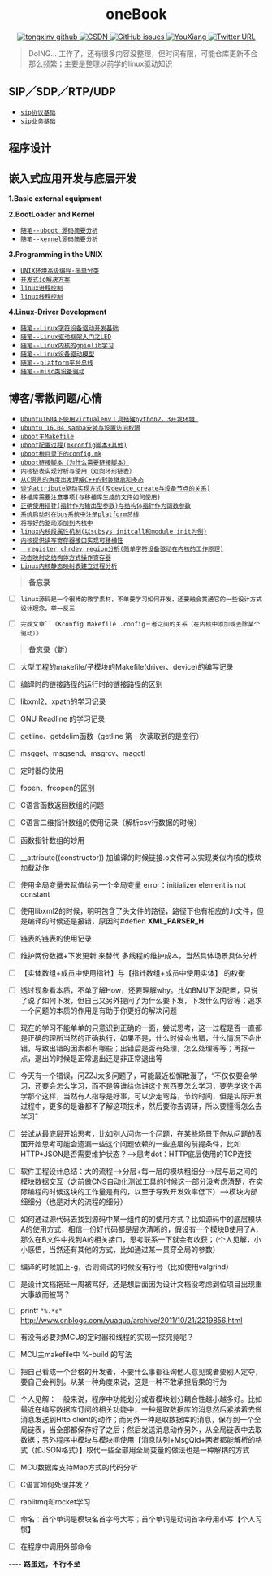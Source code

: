 <h1 align="center">
    oneBook
</h1>

<p align="center">
  <a href="https://github.com/TongxinV">
    <img alt="tongxinv github" src="https://img.shields.io/badge/author-TongxinV-green.svg">
  </a>
  
  <a href="http://blog.csdn.net/tongxinv">
    <img alt="CSDN" src="https://img.shields.io/badge/CSDN-%E5%8D%9A%E5%AE%A2-ff69b4.svg">
  </a>
  
  <a href="https://github.com/TongxinV/oneBook/issues">
    <img src="https://img.shields.io/github/issues/TongxinV/oneBook.svg" alt="GitHub issues">
  </a>
  
  <a href="mailto:liyanbin0027@163.com">
    <img src="https://img.shields.io/badge/%20liyanbin0027%40163.com-Chat-blue.svg" alt="YouXiang">
  </a>
  
  <a href="">
    <img src="https://img.shields.io/twitter/url/http/shields.io.svg?style=social" alt="Twitter URL">
  </a>
</p>


> DoING... 工作了，还有很多内容没整理，但时间有限，可能仓库更新不会那么频繁；主要是整理以前学的linux驱动知识

## SIP／SDP／RTP/UDP

* [`sip协议基础`][0-1-001]
* [`sip业务基础`][0-1-002]

## 程序设计


## 嵌入式应用开发与底层开发     


**1.Basic external equipment**


**2.BootLoader and Kernel**

* [`随笔--uboot 源码简要分析`][2-1]
* [`随笔--kernel源码简要分析`]()


**3.Programming in the UNIX**

* [`UNIX环境高级编程·简单分类`][3-0]
* [`并发式io解决方案`][3-1]
* [`linux进程控制`][3-2]
* [`linux线程控制`][3-3]


**4.Linux-Driver Development**

 * [`随笔--Linux字符设备驱动开发基础`][5-0]
 * [`随笔--Linux驱动框架入门之LED`][5-1]
 * [`随笔--Linux内核的gpiolib学习`][5-2]
 * [`随笔--Linux设备驱动模型`][5-3]
 * [`随笔--platform平台总线`][5-4]    
 * [`随笔--misc类设备驱动`][5-5]



## 博客/零散问题/心情

* [`Ubuntu1604下使用virtualenv工具搭建python2，3开发环境 `](https://github.com/TongxinV/oneBook/issues/28)
* [`ubuntu 16.04 samba安装与设置访问权限`](https://github.com/TongxinV/oneBook/issues/24)
* [`uboot主Makefile`](https://github.com/TongxinV/oneBook/issues/22)
* [`uboot配置过程(mkconfig脚本+其他)`](https://github.com/TongxinV/oneBook/issues/21)
* [`uboot根目录下的config.mk`](https://github.com/TongxinV/oneBook/issues/20)
* [`uboot链接脚本（为什么需要链接脚本）`](https://github.com/TongxinV/oneBook/issues/19)
* [`内核链表实现分析与使用（双向环形链表）`](https://github.com/TongxinV/oneBook/issues/18)
* [`从C语言的角度出发理解C++的封装继承和多态`](https://github.com/TongxinV/oneBook/issues/16)
* [`谈论attribute驱动实现方式(及device_create与设备节点的关系)`](https://github.com/TongxinV/oneBook/issues/15)
* [`移植库需要注意事项(与移植库生成的文件如何使用)`](https://github.com/TongxinV/oneBook/issues/14)
* [`正确使用指针(指针作为输出型参数)与结构体指针作为函数参数`](https://github.com/TongxinV/oneBook/issues/13)
* [`系统启动时在bus系统中注册platform总线`](https://github.com/TongxinV/oneBook/issues/11)
* [`将写好的驱动添加到内核中`](https://github.com/TongxinV/oneBook/issues/10)
* [`linux内核段属性机制(以subsys_initcall和module_init为例)`](https://github.com/TongxinV/oneBook/issues/9)
* [`内核提供读写寄存器接口实现可移植性`](https://github.com/TongxinV/oneBook/issues/8)
* [`__register_chrdev_region分析(简单字符设备驱动在内核的工作原理)`](https://github.com/TongxinV/oneBook/issues/7)
* [`动态映射之结构体方式操作寄存器`](https://github.com/TongxinV/oneBook/issues/6)
* [`Linux内核静态映射表建立过程分析`](https://github.com/TongxinV/oneBook/issues/5)





> **备忘录**

- [ ] `linux源码是一个很棒的教学素材，不单要学习如何开发，还要融会贯通它的一些设计方式设计理念，举一反三`

- [ ] `完成文章``《Kconfig Makefile .config三者之间的关系（在内核中添加或去除某个驱动）》`

> **备忘录（新）**
- [ ] 大型工程的makefile/子模块的Makefile(driver、device)的编写记录
- [ ] 编译时的链接路径的运行时的链接路径的区别
- [ ] libxml2、xpath的学习记录
- [ ] GNU  Readline 的学习记录
- [ ] getline、getdelim函数（getline 第一次读取到的是空行）
- [ ] msgget、msgsend、msgrcv、magctl
- [ ] 定时器的使用
- [ ] fopen、freopen的区别
- [ ] C语言函数返回数组的问题 
- [ ] C语言二维指针数组的使用记录（解析csv行数据的时候）
- [ ] 函数指针数组的妙用
- [ ] __attribute((constructor)) 加编译的时候链接.o文件可以实现类似内核的模块加载动作
- [ ] 使用全局变量去赋值给另一个全局变量 error：initializer element is not constant  
- [ ] 使用libxml2的时候，明明包含了头文件的路径，路径下也有相应的.h文件，但是编译的时候还是报错，原因时#defien  __XML_PARSER_H__
- [ ] 链表的链表的使用记录
- [ ] 维护两份数据+下发更新 来替代 多线程的维护成本，当然具体场景具体分析
- [ ] 【实体数组+成员中使用指针】与【指针数组+成员中使用实体】 的权衡
- [ ] 透过现象看本质，不单了解How，还要理解why。比如BMU下发配置，只说了说了如何下发，但自己又另外提问了为什么要下发，下发什么内容等；追求一个问题的本质的作用是有助于你更好的解决问题
- [ ] 现在的学习不能单单的只意识到正确的一面，尝试思考，这一过程是否一直都是正确的理所当然的正确执行，如果不是，什么时候会出错，什么情况下会出错，导致出错的因素都有哪些；出错后是否有处理，怎么处理等等；再抠一点，退出的时候是正常退出还是非正常退出等
- [ ] 今天有一个错误，问ZZJ太多问题了，可能最近松懈散漫了，“不仅仅要会学习，还要会怎么学习，而不是等谁给你讲这个东西要怎么学习，要先学这个再学那个这样，当然有人指导是好事，可以少走弯路，节约时间，但是实际开发过程中，更多的是谁都不了解这项技术，然后要你去调研，所以要懂得怎么去学习”
- [ ] 尝试从最底层开始思考，比如别人问你一个问题，在某些场景下你从问题的表面开始思考可能会遗漏一些这个问题依赖的一些底层的前提条件，比如HTTP+JSON是否需要维护状态？-->思考dot：HTTP底层使用的TCP连接
- [ ] 软件工程设计总结：大的流程-->分层+每一层的模块粗细分-->层与层之间的模块数据交互（之前做CNS自动化测试工具的时候这一部分没考虑清楚，在实际编程的时候这块的工作量是有的，以至于导致开发效率低下）-->模块内部细细分（也是对大的流程的细分）
- [ ] 如何通过源代码去找到源码中某一组件的的使用方式？比如源码中的底层模块A的使用方式，相信一份好代码都是层次清晰的，假设有一个模块B使用了A，那么在B文件中找到A的相关接口，思考联系一下就会有收获；（个人见解，小小感悟，当然还有其他的方式，比如通过某一贯穿全局的参数）
- [ ] 编译的时候加上-g，否则调试的时候没有行号（比如使用valgrind）
- [ ] 是设计文档拖延一周被骂好，还是想后面因为设计文档没考虑到位项目出现重大事故而被骂？
- [ ] printf `"%.*s"` http://www.cnblogs.com/yuaqua/archive/2011/10/21/2219856.html 
- [ ] 有没有必要对MCU的定时器和线程的实现一探究竟呢？
- [ ] MCU主makefile中 %-build 的写法
- [ ] 把自己看成一个合格的开发者，不要什么事都征询他人意见或者要别人定夺，要自己会判别。从某一种角度来说，这是一种不敢承担后果的行为
- [ ] 个人见解：一般来说，程序中功能划分或者模块划分耦合性越小越多好。比如最近在编写数据库订阅的相关功能中，一种是取数据库的消息然后紧接着去做消息发送到Http client的动作；而另外一种是取数据库的消息，保存到一个全局链表，当全部都保存好了之后；然后发送消息动作另外，从全局链表中去取数据；另外程序中模块与模块间使用【消息队列+MsgQId+两者都能解析的格式（如JSON格式）】取代一些全部用全局变量的做法也是一种解耦的方式
- [ ] MCU数据库支持Map方式的代码分析
- [ ] C语言如何处理并发？
- [ ] rabiitmq和rocket学习
- [ ] 命名：首个单词是模块名首字母大写；首个单词是动词首字母用小写【个人习惯】
- [ ] 在程序中调用外部命令


---- **路虽远，不行不至**






[0-1-001]:https://github.com/TongxinV/oneBook/blob/master/0.0.Document%20update%20catalog/class/1.0.0.SIP%E5%8D%8F%E8%AE%AE%E7%9B%B8%E5%85%B3/sip%E5%8D%8F%E8%AE%AE%E5%9F%BA%E7%A1%80.md
[0-1-002]:https://github.com/TongxinV/oneBook/blob/master/0.0.Document%20update%20catalog/class/1.0.0.SIP%E5%8D%8F%E8%AE%AE%E7%9B%B8%E5%85%B3/sip%E4%B8%9A%E5%8A%A1%E5%9F%BA%E7%A1%80.md

[2-1]: https://github.com/TongxinV/oneBook/blob/master/0.2.BootLoader%20and%20Kernel/uboot%E6%BA%90%E7%A0%81%E5%88%86%E6%9E%90.md

[3-0]:https://github.com/TongxinV/oneBook/tree/master/0.3.Programming%20in%20the%20UNIX
[3-1]:https://github.com/TongxinV/oneBook/blob/master/0.3.Programming%20in%20the%20UNIX/%E5%B9%B6%E5%8F%91%E5%BC%8FIO%E8%A7%A3%E5%86%B3%E6%96%B9%E6%A1%88.md#并发式io解决方案
[3-2]:https://github.com/TongxinV/oneBook/blob/master/0.3.Programming%20in%20the%20UNIX/linux%E8%BF%9B%E7%A8%8B%E6%A6%82%E8%BF%B0.md
[3-3]:https://github.com/TongxinV/oneBook/blob/master/0.3.Programming%20in%20the%20UNIX/linux%E7%BA%BF%E7%A8%8B%E6%8E%A7%E5%88%B6.md






[5-0]:https://github.com/TongxinV/oneBook/blob/master/0.5.Linux-Driver%20Development/0.0.%E5%AD%97%E7%AC%A6%E8%AE%BE%E5%A4%87%E5%9F%BA%E7%A1%80.md#随笔--linux字符设备驱动开发基础
[5-1]:https://github.com/TongxinV/oneBook/blob/master/0.5.Linux-Driver%20Development/5.1.%E9%A9%B1%E5%8A%A8%E6%A1%86%E6%9E%B6%E5%85%A5%E9%97%A8.md#随笔--linux驱动框架入门之led
[5-2]:https://github.com/TongxinV/oneBook/blob/master/0.5.Linux-Driver%20Development/5.2.%E5%86%85%E6%A0%B8%E7%9A%84gpiolib.md#随笔--linux内核的gpiolib学习
[5-3]:https://github.com/TongxinV/oneBook/blob/master/0.5.Linux-Driver%20Development/5.3.%E8%AE%BE%E5%A4%87%E9%A9%B1%E5%8A%A8%E6%A8%A1%E5%9E%8B.md#随笔--linux设备驱动模型
[5-4]:https://github.com/TongxinV/oneBook/blob/master/0.5.Linux-Driver%20Development/5.4.platform_bus.md#随笔--platform平台总线
[5-5]:https://github.com/TongxinV/oneBook/blob/master/0.5.Linux-Driver%20Development/5.5.misc%E7%B1%BB%E8%AE%BE%E5%A4%87%E9%A9%B1.md#随笔--misc类设备驱动
